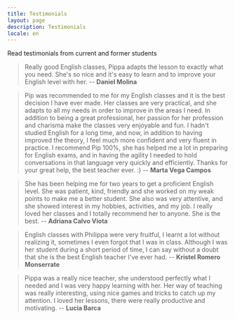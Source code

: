 ```yaml
---
title: Testimonials
layout: page
description: Testimonials
locale: en
---
```



Read testimonials from current and former students

> Really good English classes, Pippa adapts the lesson to exactly what you
need. She's so nice and it's easy to learn and to improve your English
level with her. -- **Daniel Molina**

> Pip was recommended to me for my English classes and it is the best
decision I have ever made. Her classes are very practical, and she adapts
to all my needs in order to improve in the areas I need. In addition to
being a great professional, her passion for her profession and charisma
make the classes very enjoyable and fun.
I hadn't studied English for a long time, and now, in addition to having
improved the theory, I feel much more confident and very fluent in
practice. I recommend Pip 100%, she has helped me a lot in preparing for
English exams, and in having the agility I needed to hold conversations in
that language very quickly and efficiently. Thanks for your great help, the
best teacher ever. :) -- **Marta Vega Campos**

> She has been helping me for two years to get a proficient English level.
She was patient, kind, friendly and she worked on my weak points to make me
a better student.  She also was very attentive, and she showed interest in
my hobbies, activities, and my job.  I really loved her classes and I
totally recommend her to anyone. She is the best. -- **Adriana Calvo Viota**

> English classes with Philippa were very fruitful, I learnt a lot without
realizing it, sometimes I even forgot that I was in class. Although I was
her student during a short period of time, I can say without a doubt that
she is the best English teacher I've ever had. -- **Kristel Romero Monserrate**

> Pippa was a really nice teacher, she understood perfectly what I needed and
I was very happy learning with her. Her way of teaching was really
interesting, using nice games and tricks to catch up my attention. I loved
her lessons, there were really productive and motivating. -- **Lucia Barca**